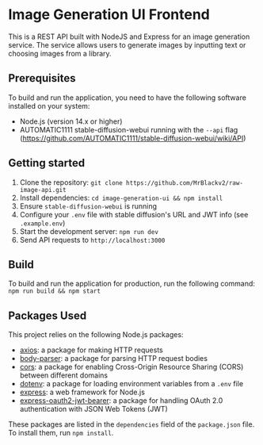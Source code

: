 # Image Generation UI Frontend

This is a REST API built with NodeJS and Express for an image generation service. The service allows users to generate images by inputting text or choosing images from a library.

## Prerequisites

To build and run the application, you need to have the following software installed on your system:

- Node.js (version 14.x or higher)
- AUTOMATIC1111 stable-diffusion-webui running with the `--api` flag (https://github.com/AUTOMATIC1111/stable-diffusion-webui/wiki/API)

## Getting started

1. Clone the repository: `git clone https://github.com/MrBlackv2/raw-image-api.git`
2. Install dependencies: `cd image-generation-ui && npm install`
3. Ensure `stable-diffusion-webui` is running
4. Configure your `.env` file with stable diffusion's URL and JWT info (see `.example.env`)
5. Start the development server: `npm run dev`
6. Send API requests to `http://localhost:3000`

## Build

To build and run the application for production, run the following command:
`npm run build && npm start`

## Packages Used

This project relies on the following Node.js packages:

- [axios](https://www.npmjs.com/package/axios): a package for making HTTP requests
- [body-parser](https://www.npmjs.com/package/body-parser): a package for parsing HTTP request bodies
- [cors](https://www.npmjs.com/package/cors): a package for enabling Cross-Origin Resource Sharing (CORS) between different domains
- [dotenv](https://www.npmjs.com/package/dotenv): a package for loading environment variables from a `.env` file
- [express](https://www.npmjs.com/package/express): a web framework for Node.js
- [express-oauth2-jwt-bearer](https://www.npmjs.com/package/express-oauth2-jwt-bearer): a package for handling OAuth 2.0 authentication with JSON Web Tokens (JWT)

These packages are listed in the `dependencies` field of the `package.json` file. To install them, run `npm install`.
